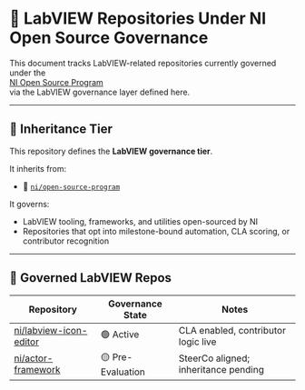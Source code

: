# 📘 LabVIEW Repositories Under NI Open Source Governance

This document tracks LabVIEW-related repositories currently governed under the  
[NI Open Source Program](https://github.com/ni/open-source-program)  
via the LabVIEW governance layer defined here.

---

## 🧭 Inheritance Tier

This repository defines the **LabVIEW governance tier**.

It inherits from:
- 🔗 [`ni/open-source-program`](https://github.com/ni/open-source-program)

It governs:
- LabVIEW tooling, frameworks, and utilities open-sourced by NI
- Repositories that opt into milestone-bound automation, CLA scoring, or contributor recognition

---

## 🧪 Governed LabVIEW Repos

| Repository | Governance State | Notes |
|------------|------------------|-------|
| [ni/labview-icon-editor](https://github.com/ni/labview-icon-editor) | 🟢 Active | CLA enabled, contributor logic live |
| [ni/actor-framework](https://github.com/ni/actor-framework) | 🟡 Pre-Evaluation | SteerCo aligned; inheritance pending |

